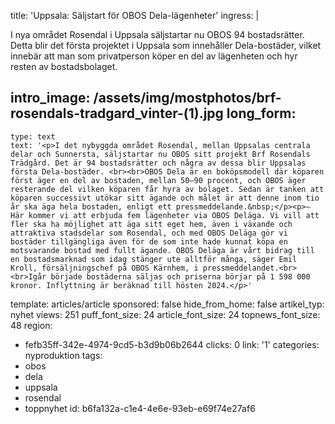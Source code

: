 title: 'Uppsala: Säljstart för OBOS Dela-lägenheter'
ingress: |
  <p>I nya området Rosendal i Uppsala säljstartar nu OBOS 94 bostadsrätter. Detta blir det första projektet i Uppsala som innehåller Dela-bostäder, vilket innebär att man som privatperson köper en del av lägenheten och hyr resten av bostadsbolaget.
  </p>
  
intro_image: /assets/img/mostphotos/brf-rosendals-tradgard_vinter-(1).jpg
long_form:
  -
    type: text
    text: '<p>I det nybyggda området Rosendal, mellan Uppsalas centrala delar och Sunnersta, säljstartar nu OBOS sitt projekt Brf Rosendals Trädgård. Det är 94 bostadsrätter och några av dessa blir Uppsalas första Dela-bostäder. <br><br>OBOS Dela är en boköpsmodell där köparen först äger en del av bostaden, mellan 50–90 procent, och OBOS äger resterande del vilken köparen får hyra av bolaget. Sedan är tanken att köparen successivt utökar sitt ägande och målet är att denne inom tio år ska äga hela bostaden, enligt ett pressmeddelande.&nbsp;</p><p>– Här kommer vi att erbjuda fem lägenheter via OBOS Deläga. Vi vill att fler ska ha möjlighet att äga sitt eget hem, även i växande och attraktiva stadsdelar som Rosendal, och med OBOS Deläga gör vi bostäder tillgängliga även för de som inte hade kunnat köpa en motsvarande bostad med fullt ägande. OBOS Deläga är vårt bidrag till en bostadsmarknad som idag stänger ute alltför många, säger Emil Kroll, försäljningschef på OBOS Kärnhem, i pressmeddelandet.<br><br>Igår började bostäderna säljas och priserna börjar på 1 598 000 kronor. Inflyttning är beräknad till hösten 2024.</p>'
template: articles/article
sponsored: false
hide_from_home: false
artikel_typ: nyhet
views: 251
puff_font_size: 24
article_font_size: 24
topnews_font_size: 48
region:
  - fefb35ff-342e-4974-9cd5-b3d9b06b2644
clicks: 0
link: '1'
categories: nyproduktion
tags:
  - obos
  - dela
  - uppsala
  - rosendal
  - toppnyhet
id: b6fa132a-c1e4-4e6e-93eb-e69f74e27af6
